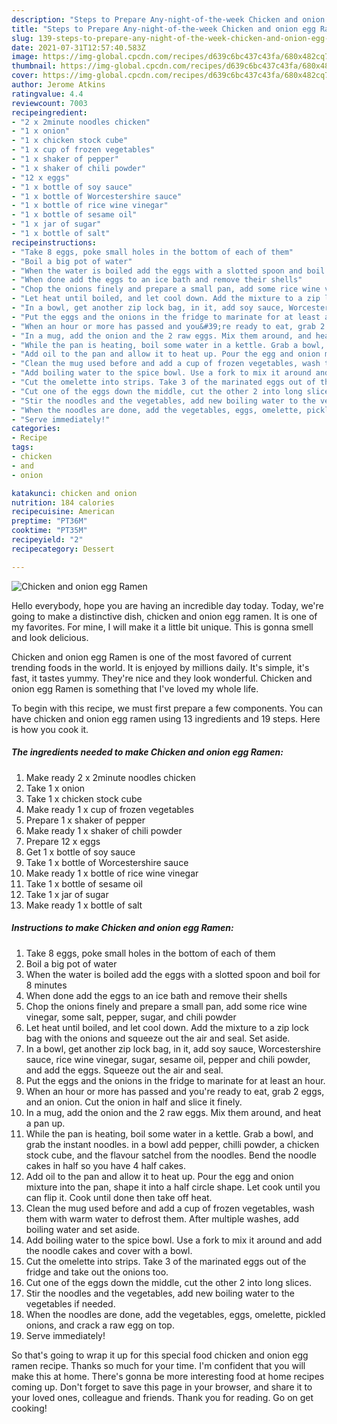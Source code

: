 ```yaml
---
description: "Steps to Prepare Any-night-of-the-week Chicken and onion egg Ramen"
title: "Steps to Prepare Any-night-of-the-week Chicken and onion egg Ramen"
slug: 139-steps-to-prepare-any-night-of-the-week-chicken-and-onion-egg-ramen
date: 2021-07-31T12:57:40.583Z
image: https://img-global.cpcdn.com/recipes/d639c6bc437c43fa/680x482cq70/chicken-and-onion-egg-ramen-recipe-main-photo.jpg
thumbnail: https://img-global.cpcdn.com/recipes/d639c6bc437c43fa/680x482cq70/chicken-and-onion-egg-ramen-recipe-main-photo.jpg
cover: https://img-global.cpcdn.com/recipes/d639c6bc437c43fa/680x482cq70/chicken-and-onion-egg-ramen-recipe-main-photo.jpg
author: Jerome Atkins
ratingvalue: 4.4
reviewcount: 7003
recipeingredient:
- "2 x 2minute noodles chicken"
- "1 x onion"
- "1 x chicken stock cube"
- "1 x cup of frozen vegetables"
- "1 x shaker of pepper"
- "1 x shaker of chili powder"
- "12 x eggs"
- "1 x bottle of soy sauce"
- "1 x bottle of Worcestershire sauce"
- "1 x bottle of rice wine vinegar"
- "1 x bottle of sesame oil"
- "1 x jar of sugar"
- "1 x bottle of salt"
recipeinstructions:
- "Take 8 eggs, poke small holes in the bottom of each of them"
- "Boil a big pot of water"
- "When the water is boiled add the eggs with a slotted spoon and boil for 8 minutes"
- "When done add the eggs to an ice bath and remove their shells"
- "Chop the onions finely and prepare a small pan, add some rice wine vinegar, some salt, pepper, sugar, and chili powder"
- "Let heat until boiled, and let cool down. Add the mixture to a zip lock bag with the onions and squeeze out the air and seal. Set aside."
- "In a bowl, get another zip lock bag, in it, add soy sauce, Worcestershire sauce, rice wine vinegar, sugar, sesame oil, pepper and chili powder, and add the eggs. Squeeze out the air and seal."
- "Put the eggs and the onions in the fridge to marinate for at least an hour."
- "When an hour or more has passed and you&#39;re ready to eat, grab 2 eggs, and an onion. Cut the onion in half and slice it finely."
- "In a mug, add the onion and the 2 raw eggs. Mix them around, and heat a pan up."
- "While the pan is heating, boil some water in a kettle. Grab a bowl, and grab the instant noodles. in a bowl add pepper, chilli powder, a chicken stock cube, and the flavour satchel from the noodles. Bend the noodle cakes in half so you have 4 half cakes."
- "Add oil to the pan and allow it to heat up. Pour the egg and onion mixture into the pan, shape it into a half circle shape. Let cook until you can flip it. Cook until done then take off heat."
- "Clean the mug used before and add a cup of frozen vegetables, wash them with warm water to defrost them. After multiple washes, add boiling water and set aside."
- "Add boiling water to the spice bowl. Use a fork to mix it around and add the noodle cakes and cover with a bowl."
- "Cut the omelette into strips. Take 3 of the marinated eggs out of the fridge and take out the onions too."
- "Cut one of the eggs down the middle, cut the other 2 into long slices."
- "Stir the noodles and the vegetables, add new boiling water to the vegetables if needed."
- "When the noodles are done, add the vegetables, eggs, omelette, pickled onions, and crack a raw egg on top."
- "Serve immediately!"
categories:
- Recipe
tags:
- chicken
- and
- onion

katakunci: chicken and onion 
nutrition: 184 calories
recipecuisine: American
preptime: "PT36M"
cooktime: "PT35M"
recipeyield: "2"
recipecategory: Dessert

---
```



![Chicken and onion egg Ramen](https://img-global.cpcdn.com/recipes/d639c6bc437c43fa/680x482cq70/chicken-and-onion-egg-ramen-recipe-main-photo.jpg)

Hello everybody, hope you are having an incredible day today. Today, we're going to make a distinctive dish, chicken and onion egg ramen. It is one of my favorites. For mine, I will make it a little bit unique. This is gonna smell and look delicious.



Chicken and onion egg Ramen is one of the most favored of current trending foods in the world. It is enjoyed by millions daily. It's simple, it's fast, it tastes yummy. They're nice and they look wonderful. Chicken and onion egg Ramen is something that I've loved my whole life.


To begin with this recipe, we must first prepare a few components. You can have chicken and onion egg ramen using 13 ingredients and 19 steps. Here is how you cook it.

<!--inarticleads1-->

##### The ingredients needed to make Chicken and onion egg Ramen:

1. Make ready 2 x 2minute noodles chicken
1. Take 1 x onion
1. Take 1 x chicken stock cube
1. Make ready 1 x cup of frozen vegetables
1. Prepare 1 x shaker of pepper
1. Make ready 1 x shaker of chili powder
1. Prepare 12 x eggs
1. Get 1 x bottle of soy sauce
1. Take 1 x bottle of Worcestershire sauce
1. Make ready 1 x bottle of rice wine vinegar
1. Take 1 x bottle of sesame oil
1. Take 1 x jar of sugar
1. Make ready 1 x bottle of salt




<!--inarticleads2-->

##### Instructions to make Chicken and onion egg Ramen:

1. Take 8 eggs, poke small holes in the bottom of each of them
1. Boil a big pot of water
1. When the water is boiled add the eggs with a slotted spoon and boil for 8 minutes
1. When done add the eggs to an ice bath and remove their shells
1. Chop the onions finely and prepare a small pan, add some rice wine vinegar, some salt, pepper, sugar, and chili powder
1. Let heat until boiled, and let cool down. Add the mixture to a zip lock bag with the onions and squeeze out the air and seal. Set aside.
1. In a bowl, get another zip lock bag, in it, add soy sauce, Worcestershire sauce, rice wine vinegar, sugar, sesame oil, pepper and chili powder, and add the eggs. Squeeze out the air and seal.
1. Put the eggs and the onions in the fridge to marinate for at least an hour.
1. When an hour or more has passed and you&#39;re ready to eat, grab 2 eggs, and an onion. Cut the onion in half and slice it finely.
1. In a mug, add the onion and the 2 raw eggs. Mix them around, and heat a pan up.
1. While the pan is heating, boil some water in a kettle. Grab a bowl, and grab the instant noodles. in a bowl add pepper, chilli powder, a chicken stock cube, and the flavour satchel from the noodles. Bend the noodle cakes in half so you have 4 half cakes.
1. Add oil to the pan and allow it to heat up. Pour the egg and onion mixture into the pan, shape it into a half circle shape. Let cook until you can flip it. Cook until done then take off heat.
1. Clean the mug used before and add a cup of frozen vegetables, wash them with warm water to defrost them. After multiple washes, add boiling water and set aside.
1. Add boiling water to the spice bowl. Use a fork to mix it around and add the noodle cakes and cover with a bowl.
1. Cut the omelette into strips. Take 3 of the marinated eggs out of the fridge and take out the onions too.
1. Cut one of the eggs down the middle, cut the other 2 into long slices.
1. Stir the noodles and the vegetables, add new boiling water to the vegetables if needed.
1. When the noodles are done, add the vegetables, eggs, omelette, pickled onions, and crack a raw egg on top.
1. Serve immediately!




So that's going to wrap it up for this special food chicken and onion egg ramen recipe. Thanks so much for your time. I'm confident that you will make this at home. There's gonna be more interesting food at home recipes coming up. Don't forget to save this page in your browser, and share it to your loved ones, colleague and friends. Thank you for reading. Go on get cooking!
